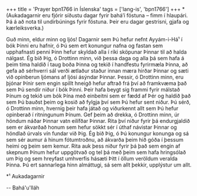 +++
title = 'Prayer bpn1766 in Íslenska'
tags = ['lang-is', 'bpn1766']
+++
*(Aukadagarnir eru fjórir síðustu dagar fyrir bahá’í föstuna – fimm í hlaupári. Þá á að nota til undir­búnings fyrir föstuna. Þeir eru dagar gestrisni, gjafa og kærleiksverka.)

Guð minn, eldur minn og ljós! Dagarnir sem Þú hefur nefnt Ayyám-i-Há¹ í bók Þinni eru hafnir, ó Þú sem ert konungur nafna og fastan sem upphafnasti penni Þinn hefur skyldað alla í ríki sköpunar Þinnar til að halda nálgast. Ég bið Þig, ó Drottinn minn, við þessa daga og alla þá sem hafa á þeim tíma haldið í taug boða Þinna og tekið í handfestu fyrirmæla Þinna, að gefa að sérhverri sál verði ætlaður staður innan mæra hirðar Þinnar og sæti við opinberun ljómans af ljósi ásýndar Þinnar.
Þessir, ó Drottinn minn, eru þjónar Þínir sem engin spillt hneigð hefur aftrað frá því að framkvæma það sem Þú sendir niður í bók Þinni. Þeir hafa beygt sig frammi fyrir málstað Þínum og tekið um bók Þína með einbeitni sem er fædd af Þér og haldið það sem Þú bauðst þeim og kosið að fylgja því sem Þú hefur sent niður.
Þú sérð, ó Drottinn minn, hvernig þeir hafa játað og viðurkennt allt sem Þú hefur opinberað í ritningunum Þínum. Gef þeim að drekka, ó Drottinn minn, úr höndum náðar Þinnar vatn eilífðar Þinnar. Rita því niður fyrir þá endurgjaldið sem er ákvarðað honum sem hefur sökkt sér í úthaf návistar Þinnar og höndlað úrvals vín fundar við Þig.
Ég bið Þig, ó Þú konungur konunga og sá sem sér aumur á hinum fótumtroðnu, að ákvarða þeim hið góða í þessum heimi og þeim sem kemur. Rita auk þess niður fyrir þá það sem engin af skepnum Þínum hefur uppgötvað og tel þá með þeim sem hafa hringsólað um Þig og sem hreyfast umhverfis hásæti Þitt í öllum veröldum veralda Þinna.
Þú ert sannarlega hinn almáttugi, sá sem allt þekkir, upplýstur um allt.

 
*¹ Aukadagarnir

-- Bahá'u'lláh
